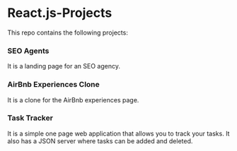 # React.js-Projects

This repo contains the following projects:

### SEO Agents

It is a landing page for an SEO agency.

### AirBnb Experiences Clone

It is a clone for the AirBnb experiences page.

### Task Tracker

It is a simple one page web application that allows you to track your tasks. It also has a JSON server where tasks can be added and deleted.
